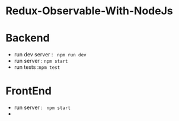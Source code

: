 # Redux-Observable-With-NodeJs

# Backend
- run dev server : ` npm run dev`
- run server : `npm start`
- run tests :`npm test` 


# FrontEnd 

- run server : ` npm start`
- 
[link more]: http://www.reddit.com

